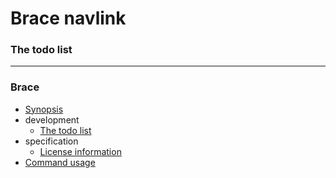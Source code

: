 # Brace navlink
### The todo list


----
### Brace
* [Synopsis ](/home/nickali/Restarian/brace_navlink/docs_raw/development/todo.md)
* development
  * [The todo list](/home/nickali/Restarian/brace_navlink/docs_raw/development/todo.md)
* specification
  * [License information](/home/nickali/Restarian/brace_navlink/docs_raw/development/todo.md)
* [Command usage](/home/nickali/Restarian/brace_navlink/docs_raw/development/todo.md)

